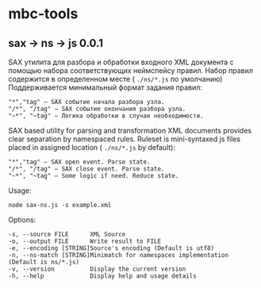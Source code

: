 mbc-tools
=

sax -> ns -> js 0.0.1
-

SAX утилита для разбора и обработки входного XML документа с помощью набора соответствующих неймспейсу правил. Набор правил содержится в определенном месте ( `./ns/*.js` по умолчанию) Поддерживается минимальный формат задания правил:

    "*","tag" – SAX событие начала разбора узла.
    "/*", "/tag" – SAX событие окончания разбора узла.
    "~*", "~tag" – Логика обработки в случае необходимости.


SAX based utility for parsing and transformation XML documents provides clear separation by namespaced rules. Ruleset is mini-syntaxed js files placed in assigned location ( `./ns/*.js` by default):

    "*","tag" – SAX open event. Parse state.
    "/*", "/tag" – SAX close event. Parse state.
    "~*", "~tag" – Some logic if need. Reduce state.

Usage:

    node sax-ns.js -s example.xml

Options:

    -s, --source FILE      XML Source
    -o, --output FILE      Write result to FILE
    -e, --encoding [STRING]Source's encoding (Default is utf8)
    -n, --ns-match [STRING]Minimatch for namespaces implementation (Default is ns/*.js)
    -v, --version          Display the current version
    -h, --help             Display help and usage details



